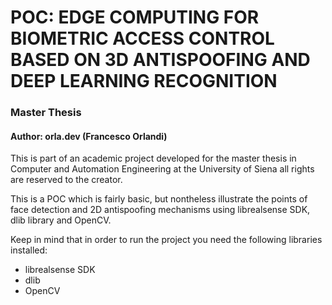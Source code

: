 # POC: EDGE COMPUTING FOR BIOMETRIC ACCESS CONTROL BASED ON 3D ANTISPOOFING AND DEEP LEARNING RECOGNITION
### Master Thesis
#### Author: orla.dev (Francesco Orlandi)

This is part of an academic project developed for the master thesis in Computer and Automation Engineering at the University of Siena all rights are reserved to the creator.

This is a POC which is fairly basic, but nontheless illustrate the points of face detection and 2D antispoofing mechanisms using librealsense SDK, dlib library and OpenCV.

Keep in mind that in order to run the project you need the following libraries installed:

- librealsense SDK
- dlib
- OpenCV